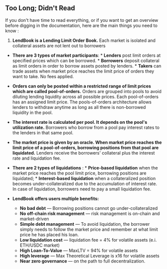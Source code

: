 
<h2 style="font-weight: bold;">Too Long; Didn't Read</h2> 

If you don't have time to read everything, or if you want to get an overview before digging in the documentation, here are the main things you need to know :

1. **LendBook is a Lending Limit Order Book.** Each market is isolated and collateral assets are not lent out to borrowers

* **There are 3 types of market participants**:
      * **Lenders** post limit orders at specified prices which can be borrowed.
      * **Borrowers** deposit collateral as limit orders in order to borrow assets posted by lenders.
      * **Takers** can trade assets when market price reaches the limit price of orders they want to take. No fees applied. 

* **Orders can only be posted within a restricted range of limit prices which are called pool-of-orders.** Orders are grouped into pools to avoid diluting lending liquidity across all possible prices. Each pool-of-orders has an assigned limit price. The pools-of-orders architecture allows lenders to withdraw anytime as long as all there is non-borrowed liquidity in the pool.

* **The interest rate is calculated per pool. It depends on the pool's utilization rate.** Borrowers who borrow from a pool pay interest rates to the lenders in that same pool.

* **The market price is given by an oracle. When market price reaches the limit price of a pool-of-orders, borrowing positions from that pool are liquidated.** Lenders receive the borrowers' collateral plus the interest rate and liquidation fee.

* **There are 2 types of liquidations** :
      * **Price-based liquidation** when the market price reaches the pool limit price, borrowing positions are liquidated;
      * **Interest-based liquidation** when a collateralized position becomes under-collateralized due to the accumulation of interest rate. In case of liquidation, borrowers need to pay a small liquidation fee.

* **LendBook offers users multiple benefits:**
    * **No bad debt** — Borrowing positions cannot go under-collateralized
    * **No off-chain risk management** — risk management is on-chain and market-driven
    * **Simple debt management** — To avoid liquidation, the borrower simply needs to follow the market price and remember at what limit price he has placed his loan.
    * **Low liquidation cost** — liquidation fee = 4% for volatile assets (e.i. ETH/USDC market)
    * **High Loan-To-Value** — MaxLTV = 94% for volatile assets
    * **High leverage** — Max Theoretical Leverage is x16 for volatile assets
    * **Near zero governance** — on the path to full decentralization.










<!-- 
It makes a huge difference compared to existing lending protocols. This new financial primitive offers users multiple benefits: 

* **stop loss orders with guaranteed stop price**
* **low liquidation penalty**
* **high loan-to-value and leverage**
* **interest-bearing limit orders**

The protocol is immune to the risk of bad debt, there is no off-chain risk management.
-->
